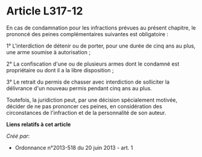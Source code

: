 # Article L317-12

En cas de condamnation pour les infractions prévues au présent chapitre, le prononcé des peines complémentaires suivantes est
obligatoire : 

1° L'interdiction de détenir ou de porter, pour une durée de cinq ans au plus, une arme soumise à autorisation ; 

2° La confiscation d'une ou de plusieurs armes dont le condamné est propriétaire ou dont il a la libre disposition ; 

3° Le retrait du permis de chasser avec interdiction de solliciter la délivrance d'un nouveau permis pendant cinq ans au
plus. 

Toutefois, la juridiction peut, par une décision spécialement motivée, décider de ne pas prononcer ces peines, en
considération des circonstances de l'infraction et de la personnalité de son auteur.

**Liens relatifs à cet article**

_Créé par_:

  - Ordonnance n°2013-518 du 20 juin 2013 - art. 1
